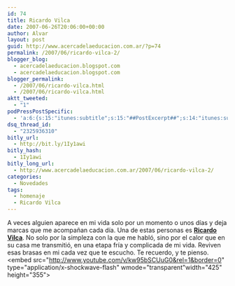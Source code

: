 ```yaml
---
id: 74
title: Ricardo Vilca
date: 2007-06-26T20:06:00+00:00
author: Alvar
layout: post
guid: http://www.acercadelaeducacion.com.ar/?p=74
permalink: /2007/06/ricardo-vilca-2/
blogger_blog:
  - acercadelaeducacion.blogspot.com
  - acercadelaeducacion.blogspot.com
blogger_permalink:
  - /2007/06/ricardo-vilca.html
  - /2007/06/ricardo-vilca.html
aktt_tweeted:
  - "1"
podPressPostSpecific:
  - 'a:6:{s:15:"itunes:subtitle";s:15:"##PostExcerpt##";s:14:"itunes:summary";s:15:"##PostExcerpt##";s:15:"itunes:keywords";s:17:"##WordPressCats##";s:13:"itunes:author";s:10:"##Global##";s:15:"itunes:explicit";s:7:"Default";s:12:"itunes:block";s:7:"Default";}'
dsq_thread_id:
  - "2325936310"
bitly_url:
  - http://bit.ly/1Iy1awi
bitly_hash:
  - 1Iy1awi
bitly_long_url:
  - http://www.acercadelaeducacion.com.ar/2007/06/ricardo-vilca-2/
categories:
  - Novedades
tags:
  - homenaje
  - Ricardo Vilca
---
```

A veces alguien aparece en mi vida solo por un momento o unos días y deja marcas que me acompañan cada día. Una de estas personas es <strong><a href="http://www.ricardovilca.com/">Ricardo Vilca</a></strong>. No solo por la simpleza con la que me habló, sino por el calor que en su casa me transmitió, en una etapa fría  y complicada de mi vida.
Reviven esas brasas en mi cada vez que te escucho.
Te recuerdo, y te pienso.
<object width="425" height="355"><param name="movie" value="http://www.youtube.com/v/kw95bSCUuG0&rel=1&border=0"></param><param name="wmode" value="transparent"></param><embed src="http://www.youtube.com/v/kw95bSCUuG0&rel=1&border=0" type="application/x-shockwave-flash" wmode="transparent"width="425" height="355"></embed></object>